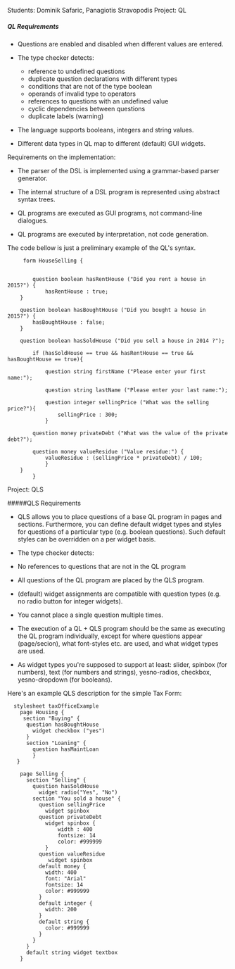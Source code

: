 Students: Dominik Safaric, Panagiotis Stravopodis
Project: QL

##### QL Requirements

- Questions are enabled and disabled when different values are
  entered.
  
- The type checker detects:
   * reference to undefined questions
   * duplicate question declarations with different types
   * conditions that are not of the type boolean
   * operands of invalid type to operators
   * references to questions with an undefined value
   * cyclic dependencies between questions
   * duplicate labels (warning)

- The language supports booleans, integers and string values.

- Different data types in QL map to different (default) GUI widgets.   

Requirements on the implementation:

- The parser of the DSL is implemented using a grammar-based parser
  generator. 

- The internal structure of a DSL program is represented using
  abstract syntax trees.

- QL programs are executed as GUI programs, not command-line
  dialogues. 

- QL programs are executed by interpretation, not code generation.

The code bellow is just a preliminary example of the QL's syntax. 

         form HouseSelling {
  
    
    		question boolean hasRentHouse ("Did you rent a house in 2015?") { 
	     		hasRentHouse : true;
		}
	
		question boolean hasBoughtHouse ("Did you bought a house in 2015?") {
			hasBoughtHouse : false;
		}
	
		question boolean hasSoldHouse ("Did you sell a house in 2014 ?");
    
     		if (hasSoldHouse == true && hasRentHouse == true && hasBoughtHouse == true){
    	
    			question string firstName ("Please enter your first name:");
    	
    			question string lastName ("Please enter your last name:");
    	
    			question integer sellingPrice ("What was the selling price?"){
    				sellingPrice : 300;
    			}
    	
    		question money privateDebt ("What was the value of the private debt?");
    	
    		question money valueResidue ("Value residue:") {
    			valueResidue : (sellingPrice * privateDebt) / 100;
    			}
	  	}
     		}


Project: QLS

#####QLS Requirements

- QLS allows you to place questions of a base QL program in pages and sections. Furthermore, you can define default widget types   and styles for questions of a particular type (e.g. boolean questions). Such default styles can be overridden on a per widget   basis.

- The type checker detects:

- No references to questions that are not in the QL program

- All questions of the QL program are placed by the QLS program.

- (default) widget assignments are compatible with question types (e.g. no radio button for integer widgets).

- You cannot place a single question multiple times.

- The execution of a QL + QLS program should be the same as executing the QL program individually, except for where questions     appear (page/secion), what font-styles etc. are used, and what widget types are used.

- As widget types you're supposed to support at least: slider, spinbox (for numbers), text (for numbers and strings),             yesno-radios, checkbox, yesno-dropdown (for booleans).


Here's an example QLS description for the simple Tax Form:

      stylesheet taxOfficeExample 
        page Housing {
         section "Buying" {
          question hasBoughtHouse  
            widget checkbox ("yes")
          } 
          section "Loaning" {  
            question hasMaintLoan
            }    
       }

        page Selling { 
          section "Selling" {
            question hasSoldHouse
              widget radio("Yes", "No")
            section "You sold a house" {
              question sellingPrice
                widget spinbox
              question privateDebt
                widget spinbox {
                	width : 400
                	fontsize: 14
                	color: #999999
                }
              question valueResidue
                 widget spinbox
              default money {
                width: 400
                font: "Arial" 
                fontsize: 14
                color: #999999
              }
              default integer {
                width: 200
              }        
              default string {
                color: #999999
              }
            }
          }
          default string widget textbox
        }

